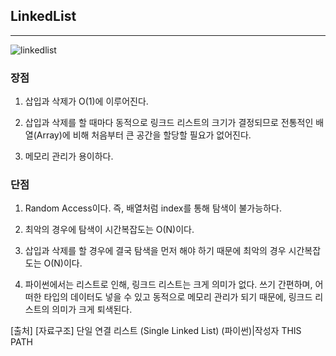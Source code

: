 ## LinkedList
---
![linkedlist](https://user-images.githubusercontent.com/84850535/182096473-dba66781-1f7b-42b2-a475-e246b4a1c498.jpg)

### 장점
 1. 삽입과 삭제가 O(1)에 이루어진다.

 2. 삽입과 삭제를 할 때마다 동적으로 링크드 리스트의 크기가 결정되므로 전통적인 배열(Array)에 비해 처음부터 큰 공간을 할당할 필요가 없어진다.

 3. 메모리 관리가 용이하다.

### 단점

 1. Random Access이다. 즉, 배열처럼 index를 통해 탐색이 불가능하다.

 2. 최악의 경우에 탐색이 시간복잡도는 O(N)이다.

 3. 삽입과 삭제를 할 경우에 결국 탐색을 먼저 해야 하기 때문에 최악의 경우 시간복잡도는 O(N)이다.

 4. 파이썬에서는 리스트로 인해, 링크드 리스트는 크게 의미가 없다. 쓰기 간편하며, 어떠한 타입의 데이터도 넣을 수 있고 동적으로 메모리 관리가 되기 때문에, 링크드 리스트의 의미가 크게 퇴색된다.

[출처] [자료구조] 단일 연결 리스트 (Single Linked List) (파이썬)|작성자 THIS PATH
